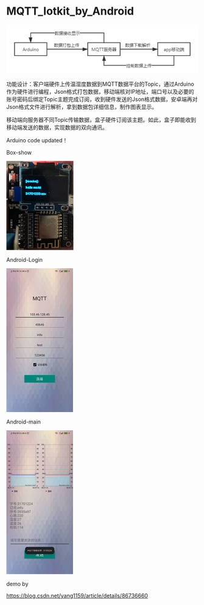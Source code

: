 # MQTT_Iotkit_by_Android
![img](show/framework.png)

功能设计：客户端硬件上传温湿度数据到MQTT数据平台的Topic，通过Arduino作为硬件进行编程，Json格式打包数据，移动端核对IP地址，端口号以及必要的账号密码后绑定Topic主题完成订阅，收到硬件发送的Json格式数据，安卓端再对Json格式文件进行解析，拿到数据包详细信息，制作图表显示。

移动端向服务器不同Topic传输数据，盒子硬件订阅该主题。如此，盒子即能收到移动端发送的数据，实现数据的双向通讯。

Arduino code updated！

Box-show

<img src="show/box.png" alt="box"/>

Android-Login

![](show/shot1.png)

Android-main

![](show/shot2.png)

demo by

https://blog.csdn.net/yang1159/article/details/86736660